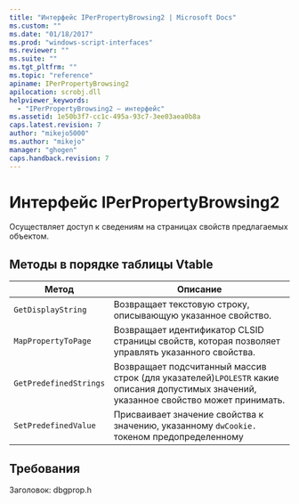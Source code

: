 ```yaml
---
title: "Интерфейс IPerPropertyBrowsing2 | Microsoft Docs"
ms.custom: ""
ms.date: "01/18/2017"
ms.prod: "windows-script-interfaces"
ms.reviewer: ""
ms.suite: ""
ms.tgt_pltfrm: ""
ms.topic: "reference"
apiname: IPerPropertyBrowsing2
apilocation: scrobj.dll
helpviewer_keywords: 
  - "IPerPropertyBrowsing2 — интерфейс"
ms.assetid: 1e50b3f7-cc1c-495a-93c7-3ee03aea0b8a
caps.latest.revision: 7
author: "mikejo5000"
ms.author: "mikejo"
manager: "ghogen"
caps.handback.revision: 7
---
```

# Интерфейс IPerPropertyBrowsing2
Осуществляет доступ к сведениям на страницах свойств предлагаемых объектом.  
  
## Методы в порядке таблицы Vtable  
  
|Метод|Описание|  
|-----------|--------------|  
|`GetDisplayString`|Возвращает текстовую строку, описывающую указанное свойство.|  
|`MapPropertyToPage`|Возвращает идентификатор CLSID страницы свойств, которая позволяет управлять указанного свойства.|  
|`GetPredefinedStrings`|Возвращает подсчитанный массив строк \(для указателей\)`LPOLESTR` какие описания допустимых значений, указанное свойство может принимать.|  
|`SetPredefinedValue`|Присваивает значение свойства к значению, указанному `dwCookie.` токеном предопределенному|  
  
## Требования  
 Заголовок: dbgprop.h
